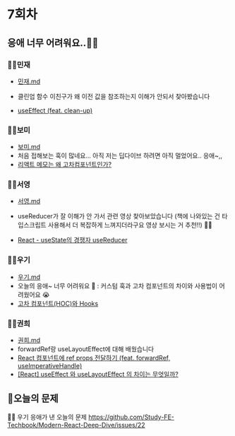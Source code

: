 # 7회차

## 응애 너무 어려워요..👶🏻

### 👶🏻민재

- [민재.md](./민재/민재.md)

- 클린업 함수 이친구가 왜 이전 값을 참조하는지 이해가 안되서 찾아봤습니다
- [useEffect (feat. clean-up)](https://velog.io/@effypark/useEffect-feat.-clean-up)

### 👶🏻보미

- [보미.md](./보미/보미.md)
- 처음 접해보는 훅이 많네요... 아직 저는 딥다이브 하려면 아직 멀었어요.. 응애~,,
- [리액트 메모는 왜 고차컴포넌트인가?](https://javascript.plainenglish.io/react-memo-a-higher-order-component-7bcb392ac40e)

### 👶🏻서영

- [서영.md](./서영/서영.md)

- useReducer가 잘 이해가 안 가서 관련 영상 찾아보았습니다
  (책에 나와있는 건 타입스크립트 사용해서 더 복잡하게 느껴지더라구요 영상 보시는 거 추천!!) 👶🏻
- [React - useState의 경쟁자 useReducer](https://www.youtube.com/watch?v=E7bNzWrlKTE)

### 👶🏻우기

- [우기.md](./우기/우기.md)
- 오늘의 응애~ 너무 어려워요 👶 : 커스텀 훅과 고차 컴포넌트의 차이와 사용법이 어려웠어요 😭
- [고차 컴포넌트(HOC)와 Hooks](https://ostarblog.tistory.com/12)

### 👶🏻권희

- [권희.md](./권희/권희.md)
- forwardRef랑 useLayoutEffect에 대해 배웠습니다
- [React 컴포넌트에 ref props 전달하기 (feat. forwardRef, useImperativeHandle)](https://hoontae24.github.io/14)
- [[React] useEffect 와 useLayoutEffect 의 차이는 무엇일까?](https://medium.com/@jnso5072/react-useeffect-와-uselayouteffect-의-차이는-무엇일까-e1a13adf1cd5)

## 📍오늘의 문제

👶🏻 우기 응애가 낸 오늘의 문제
https://github.com/Study-FE-Techbook/Modern-React-Deep-Dive/issues/22
